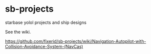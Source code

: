 # sb-projects
starbase yolol projects and ship designs

See the wiki.

https://github.com/fixerid/sb-projects/wiki/Navigation-Autopilot-with-Collision-Avoidance-System-(NavCas)


